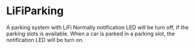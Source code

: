 # LiFiParking
A parking system with LiFi
Normally notification LED will be turn off, if the parking slots is available. When a car is parked in a parking slot, the notification LED will be turn on. 
